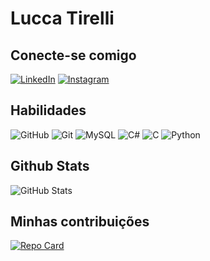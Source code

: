 # Lucca Tirelli

## Conecte-se comigo
[![LinkedIn](https://img.shields.io/badge/LinkedIn-000?style=for-the-badge&logo=linkedin&logoColor=0E76A8)](https://www.linkedin.com/in/lucca-tirelli-9619b61a3/)
[![Instagram](https://img.shields.io/badge/Instagram-000?style=for-the-badge&logo=instagram)](https://www.instagram.com/luccatirelli/)
## Habilidades
![GitHub](https://img.shields.io/badge/github-%23000.svg?style=for-the-badge&logo=github&logoColor=white)
![Git](https://img.shields.io/badge/git-%23000.svg?style=for-the-badge&logo=git&logoColor=white)
![MySQL](https://img.shields.io/badge/mysql-%23000f.svg?style=for-the-badge&logo=mysql&logoColor=white)
![C#](https://img.shields.io/badge/C%23-000?style=for-the-badge&logo=c-sharp&logoColor=823085)
![C](https://img.shields.io/badge/C-000?style=for-the-badge&logo=c)
![Python](https://img.shields.io/badge/Python-000?style=for-the-badge&logo=python)
## Github Stats
![GitHub Stats](https://github-readme-stats.vercel.app/api?username=LuccaTi&theme=transparent&bg_color=000&border_color=30A3DC&show_icons=true&icon_color=30A3DC&title_color=E94D5F&text_color=FFF&)
## Minhas contribuições
[![Repo Card](https://github-readme-stats.vercel.app/api/pin/?username=LuccaTi&repo=trilha-net-fundamentos-desafio&bg_color=000&border_color=30A3DC&show_icons=true&icon_color=30A3DC&title_color=E94D5F&text_color=FFF)](https://github.com/LuccaTi/trilha-net-fundamentos-desafio.git)